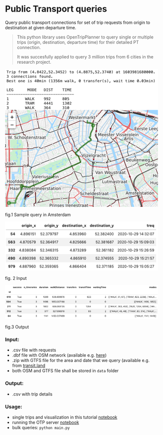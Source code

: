 # Public Transport queries

Query public transport connections for set of trip requests from origin to destination at given departure time. 

> This python library uses OpenTripPlanner to query single or multiple trips (origin, destination, departure time) for their detailed PT connection. 
>
> It was succesfully applied to query 3 million trips from 6 cities in the research project.

![vis](vis.png)
 
 fig.1 Sample query in Amsterdam
 
 ![vis](in.png)
 
 fig. 2 Input
 
 ![vis](out.png)
 
 fig.3 Output



### Input:
 * .csv file with requests 
 * .dbf file with OSM network (available e.g. [here](https://www.interline.io/osm/extracts/))
 * .zip with GTFS file for the area and date that we query (available e.g. from [transit.land](https://www.transit.land/)
 * both OSM and GTFS file shall be stored in `data` folder
 
 ### Output:
 * .csv with trip details
 
 
 ### Usage:
 * single trips and visualization in this tutorial [notebook](tutorial.ipynb)
 * running the OTP server [notebook](run_OTP_server.ipynb)
 * bulk queries: `python main.py`
 
